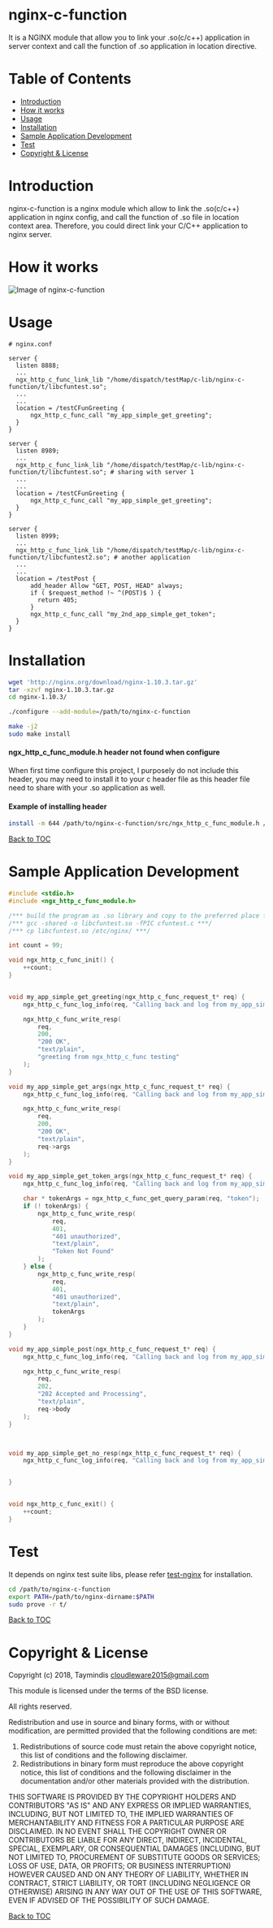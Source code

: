 nginx-c-function
================

It is a NGINX module that allow you to link your .so(c/c++) application in server context and call the function of .so application in location directive.

Table of Contents
=================

* [Introduction](#introduction)
* [How it works](#how-it-works)
* [Usage](#usage)
* [Installation](#installation)
* [Sample Application Development](#sample-application-development)
* [Test](#test)
* [Copyright & License](#copyright--license)

Introduction
============

nginx-c-function is a nginx module which allow to link the .so(c/c++) application in nginx config, and call the function of .so file in location context area. Therefore, you could direct link your C/C++ application to nginx server.


How it works
============

![Image of nginx-c-function](nginx-c-function-architecture.png)


Usage
=======
```nginx
# nginx.conf

server {
  listen 8888;
  ...
  ngx_http_c_func_link_lib "/home/dispatch/testMap/c-lib/nginx-c-function/t/libcfuntest.so";
  ...
  ...
  location = /testCFunGreeting {
      ngx_http_c_func_call "my_app_simple_get_greeting";
  }
}

server {
  listen 8989;
  ...
  ngx_http_c_func_link_lib "/home/dispatch/testMap/c-lib/nginx-c-function/t/libcfuntest.so"; # sharing with server 1
  ...
  ...
  location = /testCFunGreeting {
      ngx_http_c_func_call "my_app_simple_get_greeting";
  }
}

server {
  listen 8999;
  ...
  ngx_http_c_func_link_lib "/home/dispatch/testMap/c-lib/nginx-c-function/t/libcfuntest2.so"; # another application
  ...
  ...
  location = /testPost {
      add_header Allow "GET, POST, HEAD" always;
      if ( $request_method !~ ^(POST)$ ) {
        return 405;
      }
      ngx_http_c_func_call "my_2nd_app_simple_get_token";
  }
}
```


Installation
============

```bash
wget 'http://nginx.org/download/nginx-1.10.3.tar.gz'
tar -xzvf nginx-1.10.3.tar.gz
cd nginx-1.10.3/

./configure --add-module=/path/to/nginx-c-function

make -j2
sudo make install
```

#### ngx_http_c_func_module.h header not found when configure

When first time configure this project, I purposely do not include this header, you may need to install it to your c header file as this header file need to share with your .so application as well.

#### Example of installing header
```bash
install -m 644 /path/to/nginx-c-function/src/ngx_http_c_func_module.h /usr/local/include/
```


[Back to TOC](#table-of-contents)


Sample Application Development
===============================

```c
#include <stdio.h>
#include <ngx_http_c_func_module.h>

/*** build the program as .so library and copy to the preferred place for nginx to link this library ***/
/*** gcc -shared -o libcfuntest.so -fPIC cfuntest.c ***/
/*** cp libcfuntest.so /etc/nginx/ ***/

int count = 99;

void ngx_http_c_func_init() {
    ++count;
}


void my_app_simple_get_greeting(ngx_http_c_func_request_t* req) {
    ngx_http_c_func_log_info(req, "Calling back and log from my_app_simple_get");

    ngx_http_c_func_write_resp(
        req,
        200,
        "200 OK",
        "text/plain",
        "greeting from ngx_http_c_func testing"
    );
}

void my_app_simple_get_args(ngx_http_c_func_request_t* req) {
    ngx_http_c_func_log_info(req, "Calling back and log from my_app_simple_get_args");

    ngx_http_c_func_write_resp(
        req,
        200,
        "200 OK",
        "text/plain",
        req->args
    );
}

void my_app_simple_get_token_args(ngx_http_c_func_request_t* req) {
    ngx_http_c_func_log_info(req, "Calling back and log from my_app_simple_get_token_args");

    char * tokenArgs = ngx_http_c_func_get_query_param(req, "token");
    if (! tokenArgs) {
        ngx_http_c_func_write_resp(
            req,
            401,
            "401 unauthorized",
            "text/plain",
            "Token Not Found"
        );
    } else {
        ngx_http_c_func_write_resp(
            req,
            401,
            "401 unauthorized",
            "text/plain",
            tokenArgs
        );
    }
}

void my_app_simple_post(ngx_http_c_func_request_t* req) {
    ngx_http_c_func_log_info(req, "Calling back and log from my_app_simple_post");

    ngx_http_c_func_write_resp(
        req,
        202,
        "202 Accepted and Processing",
        "text/plain",
        req->body
    );
}



void my_app_simple_get_no_resp(ngx_http_c_func_request_t* req) {
    ngx_http_c_func_log_info(req, "Calling back and log from my_app_simple_get_no_resp");


}


void ngx_http_c_func_exit() {
    ++count;
}
```


Test
=====

It depends on nginx test suite libs, please refer [test-nginx](https://github.com/openresty/test-nginx) for installation.


```bash
cd /path/to/nginx-c-function
export PATH=/path/to/nginx-dirname:$PATH 
sudo prove -r t/
```

[Back to TOC](#table-of-contents)

Copyright & License
===================

Copyright (c) 2018, Taymindis <cloudleware2015@gmail.com>

This module is licensed under the terms of the BSD license.

All rights reserved.

Redistribution and use in source and binary forms, with or without
modification, are permitted provided that the following conditions are met:

1. Redistributions of source code must retain the above copyright notice, this
   list of conditions and the following disclaimer.
2. Redistributions in binary form must reproduce the above copyright notice,
   this list of conditions and the following disclaimer in the documentation
   and/or other materials provided with the distribution.

THIS SOFTWARE IS PROVIDED BY THE COPYRIGHT HOLDERS AND CONTRIBUTORS "AS IS" AND
ANY EXPRESS OR IMPLIED WARRANTIES, INCLUDING, BUT NOT LIMITED TO, THE IMPLIED
WARRANTIES OF MERCHANTABILITY AND FITNESS FOR A PARTICULAR PURPOSE ARE
DISCLAIMED. IN NO EVENT SHALL THE COPYRIGHT OWNER OR CONTRIBUTORS BE LIABLE FOR
ANY DIRECT, INDIRECT, INCIDENTAL, SPECIAL, EXEMPLARY, OR CONSEQUENTIAL DAMAGES
(INCLUDING, BUT NOT LIMITED TO, PROCUREMENT OF SUBSTITUTE GOODS OR SERVICES;
LOSS OF USE, DATA, OR PROFITS; OR BUSINESS INTERRUPTION) HOWEVER CAUSED AND
ON ANY THEORY OF LIABILITY, WHETHER IN CONTRACT, STRICT LIABILITY, OR TORT
(INCLUDING NEGLIGENCE OR OTHERWISE) ARISING IN ANY WAY OUT OF THE USE OF THIS
SOFTWARE, EVEN IF ADVISED OF THE POSSIBILITY OF SUCH DAMAGE.

[Back to TOC](#table-of-contents)
